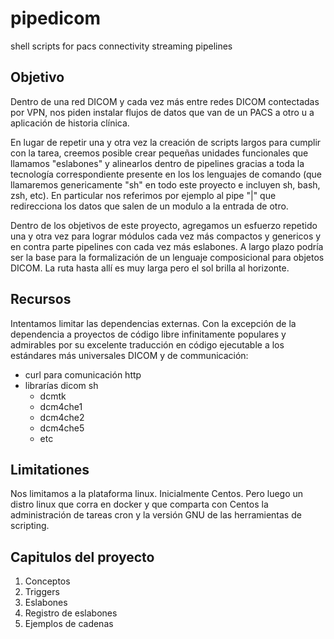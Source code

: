 # pipedicom
shell scripts for pacs connectivity streaming pipelines

## Objetivo

Dentro de una red DICOM y cada vez más entre redes DICOM contectadas por VPN, nos piden instalar flujos de datos que van de un PACS a otro u a aplicación de historia clínica.

En lugar de repetir una y otra vez la creación de scripts largos para cumplir con la tarea, creemos posible crear pequeñas unidades funcionales que llamamos "eslabones" y alinearlos dentro de pipelines gracias a toda la tecnología correspondiente presente en los los lenguajes de comando (que llamaremos genericamente "sh" en todo este proyecto e incluyen sh, bash, zsh, etc). En particular nos referimos por ejemplo al pipe "|" que redirecciona los datos que salen de un modulo a la entrada de otro.

Dentro de los objetivos de este proyecto, agregamos un esfuerzo repetido una y otra vez para lograr módulos cada vez más compactos y genericos y en contra parte pipelines con cada vez más eslabones. A largo plazo podría ser la base para la formalización de un lenguaje composicional para objetos DICOM. La ruta hasta allí es muy larga pero el sol brilla al horizonte.

## Recursos

Intentamos limitar las dependencias externas. Con la excepción de la dependencia a proyectos de código libre infinitamente populares y admirables por su excelente traducción en código ejecutable a los estándares más universales DICOM y de communicación:

- curl para comunicación http
- librarías dicom sh
   - dcmtk
   - dcm4che1
   - dcm4che2
   - dcm4che5
   - etc
   
## Limitationes

Nos limitamos a la plataforma linux. Inicialmente Centos. Pero luego un distro linux que corra en docker y que comparta con Centos la administración de tareas cron y la versión GNU de las herramientas de scripting.


## Capitulos del proyecto

1. Conceptos
2. Triggers
3. Eslabones
4. Registro de eslabones
5. Ejemplos de cadenas
